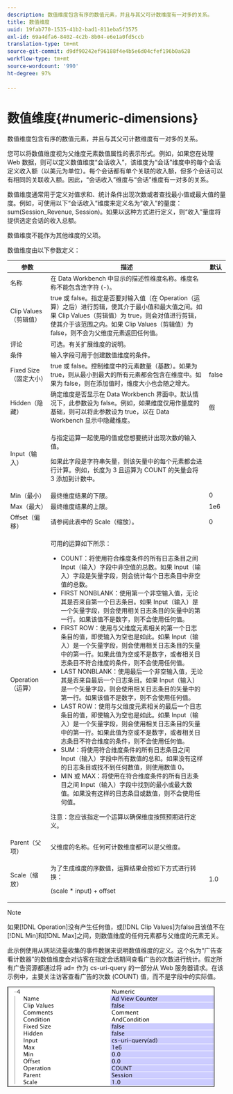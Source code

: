 ```yaml
---
description: 数值维度包含有序的数值元素，并且与其父可计数维度有一对多的关系。
title: 数值维度
uuid: 19fab770-1535-41b2-bad1-811eba5f3575
exl-id: 69a4dfa6-8402-4c2b-8b04-e6e1a0fd5ccb
translation-type: tm+mt
source-git-commit: d9df90242ef96188f4e4b5e6d04cfef196b0a628
workflow-type: tm+mt
source-wordcount: '990'
ht-degree: 97%

---
```


# 数值维度{#numeric-dimensions}

数值维度包含有序的数值元素，并且与其父可计数维度有一对多的关系。

您可以将数值维度视为父维度元素数值属性的表示形式。例如，如果您在处理 Web 数据，则可以定义数值维度“会话收入”，该维度为“会话”维度中的每个会话定义收入额（以美元为单位）。每个会话都有单个关联的收入额，但多个会话可以有相同的关联收入额。因此，“会话收入”维度与“会话”维度有一对多的关系。

数值维度通常用于定义对值求和、统计条件出现次数或者查找最小值或最大值的量度。例如，可使用以下“会话收入”维度来定义名为“收入”的量度：sum(Session_Revenue, Session)。如果以这种方式进行定义，则“收入”量度将提供选定会话的收入总额。

数值维度不能作为其他维度的父项。

数值维度由以下参数定义：

<table id="table_15B849DD0BFC4D57AD6CF28898901324"> 
 <thead> 
  <tr> 
   <th colname="col1" class="entry"> 参数 </th> 
   <th colname="col2" class="entry"> 描述 </th> 
   <th colname="col3" class="entry"> 默认 </th> 
  </tr> 
 </thead>
 <tbody> 
  <tr> 
   <td colname="col1"> 名称 </td> 
   <td colname="col2"> 在 Data Workbench 中显示的描述性维度名称。维度名称不能包含连字符 (-)。 </td> 
   <td colname="col3"> </td> 
  </tr> 
  <tr> 
   <td colname="col1"> Clip Values（剪辑值） </td> 
   <td colname="col2"> true 或 false。指定是否要对输入值（在 Operation（运算）之后）进行剪辑，使其介于最小值和最大值之间。如果 Clip Values（剪辑值）为 true，则会对值进行剪辑，使其介于该范围之内。如果 Clip Values（剪辑值）为 false，则不会为父维度元素返回任何值。 </td> 
   <td colname="col3"> </td> 
  </tr> 
  <tr> 
   <td colname="col1"> 评论 </td> 
   <td colname="col2"> 可选。有关扩展维度的说明。 </td> 
   <td colname="col3"> </td> 
  </tr> 
  <tr> 
   <td colname="col1"> 条件 </td> 
   <td colname="col2"> 输入字段可用于创建数值维度的条件。 </td> 
   <td colname="col3"> </td> 
  </tr> 
  <tr> 
   <td colname="col1"> Fixed Size（固定大小） </td> 
   <td colname="col2"> true 或 false。控制维度中的元素数量（基数）。如果为 true，则从最小到最大的所有元素都会包含在维度中。如果为 false，则在添加值时，维度大小也会随之增大。 </td> 
   <td colname="col3"> false </td> 
  </tr> 
  <tr> 
   <td colname="col1"> Hidden（隐藏） </td> 
   <td colname="col2"> 确定维度是否显示在 Data Workbench 界面中。默认情况下，此参数设为 false。例如，如果维度仅用作量度的基础，则可以将此参数设为 true，以在 Data Workbench 显示中隐藏维度。 </td> 
   <td colname="col3"> 假 </td> 
  </tr> 
  <tr> 
   <td colname="col1"> Input（输入） </td> 
   <td colname="col2"> <p>与指定运算一起使用的值或您想要统计出现次数的输入值。 </p> <p> 如果此字段是字符串矢量，则该矢量中的每个元素都会进行计算。例如，长度为 3 且运算为 COUNT 的矢量会将 3 添加到计数中。 </p> </td> 
   <td colname="col3"> </td> 
  </tr> 
  <tr> 
   <td colname="col1"> Min（最小） </td> 
   <td colname="col2"> 最终维度结果的下限。 </td> 
   <td colname="col3"> 0 </td> 
  </tr> 
  <tr> 
   <td colname="col1"> Max（最大） </td> 
   <td colname="col2"> 最终维度结果的上限。 </td> 
   <td colname="col3"> 1e6 </td> 
  </tr> 
  <tr> 
   <td colname="col1"> Offset（偏移） </td> 
   <td colname="col2"> 请参阅此表中的 Scale（缩放）。 </td> 
   <td colname="col3"> 0 </td> 
  </tr> 
  <tr> 
   <td colname="col1"> Operation（运算） </td> 
   <td colname="col2"> <p>可用的运算如下所示： </p> <p> 
     <ul id="ul_E04733E5E8824A2BAAB90D9356078D99"> 
      <li id="li_CAEE9167D45540BEAC538345F250B509"> COUNT：将使用符合维度条件的所有日志条目之间 <span class="wintitle">Input</span>（输入）字段中非空值的总数。如果 <span class="wintitle">Input</span>（输入）字段是矢量字段，则会统计每个日志条目中非空值的总数。 </li> 
      <li id="li_64A4D671E78642BD9A9334F8098450B9"> FIRST NONBLANK：使用第一个非空输入值，无论其是否来自第一个日志条目。如果 <span class="wintitle">Input</span>（输入）是一个矢量字段，则会使用相关日志条目的矢量中的第一行。如果该值不是数字，则不会使用任何值。 </li> 
      <li id="li_C967964729BD4A638FF78D8883CE513F"> FIRST ROW：使用与父维度元素相关的第一个日志条目的值，即使输入为空也是如此。如果 <span class="wintitle">Input</span>（输入）是一个矢量字段，则会使用相关日志条目的矢量中的第一行。如果此值为空或不是数字，或者相关日志条目不符合维度的条件，则不会使用任何值。 </li> 
      <li id="li_74171B17F480478B8547E1A361B22DA4"> LAST NONBLANK：使用最后一个非空输入值，无论其是否来自最后一个日志条目。如果 <span class="wintitle">Input</span>（输入）是一个矢量字段，则会使用相关日志条目的矢量中的第一行。如果该值不是数字，则不会使用任何值。 </li> 
      <li id="li_1253ECF507BD4BBF97CBB2FA12915045"> LAST ROW：使用与父维度元素相关的最后一个日志条目的值，即使输入为空也是如此。如果 <span class="wintitle">Input</span>（输入）是一个矢量字段，则会使用相关日志条目的矢量中的第一行。如果此值为空或不是数字，或者相关日志条目不符合维度的条件，则不会使用任何值。 </li> 
      <li id="li_20819E3944544F98853D6A02814F47B2"> SUM：将使用符合维度条件的所有日志条目之间 <span class="wintitle">Input</span>（输入）字段中所有数值的总和。如果没有这样的日志条目或找不到任何数值，则使用数值 0。 </li> 
      <li id="li_086C2E57604B4645A9203A984C6F9A04">MIN 或 MAX：将使用在符合维度条件的所有日志条目之间 <span class="wintitle">Input</span>（输入）字段中找到的最小或最大数值。如果没有这样的日志条目或数值，则不会使用任何值。 </li> 
     </ul> </p> <p> <p>注意：您应该指定一个运算以确保维度按照预期进行定义。 </p> </p> </td> 
   <td colname="col3"> </td> 
  </tr> 
  <tr> 
   <td colname="col1"> Parent（父项） </td> 
   <td colname="col2"> 父维度的名称。任何可计数维度都可以是父维度。 </td> 
   <td colname="col3"> </td> 
  </tr> 
  <tr> 
   <td colname="col1"> Scale（缩放） </td> 
   <td colname="col2"> <p>为了生成维度的序数值，运算结果会按如下方式进行转换： </p> <p> (scale * input) + offset </p> </td> 
   <td colname="col3"> 1.0 </td> 
  </tr> 
 </tbody> 
</table>

>[!NOTE]
>
>如果[!DNL Operation]没有产生任何值，或[!DNL Clip Values]为false且该值不在[!DNL Min]和[!DNL Max]之间，则数值维度的任何元素都与父维度的元素无关。

此示例使用从网站流量收集的事件数据来说明数值维度的定义。这个名为“广告查看计数器”的数值维度会对访客在指定会话期间查看广告的次数进行统计。假定所有广告资源都通过将 ad= 作为 cs-uri-query 的一部分从 Web 服务器请求。在该示例中，主要关注访客查看广告的次数 (COUNT) 值，而不是字段中的实际值。

![](assets/cfg_Transformation_Dim_Numeric.png)
